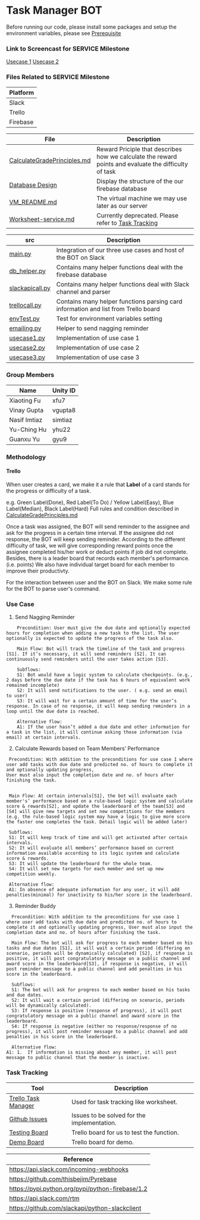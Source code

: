# Task Manager BOT #

Before running our code, please install some packages and setup the
environment variables, please see [Prerequisite](https://github.ncsu.edu/yhu22/CSC510_F17_Project/blob/service/src/README.md)

### Link to Screencast for SERVICE Milestone
[Usecase 1](https://drive.google.com/a/ncsu.edu/file/d/1cE1X2B7SnvV0PbFdlXffycbGe6KrWbS_/view?usp=sharing)
[Usecase 2](https://drive.google.com/a/ncsu.edu/file/d/1rlhtAxn4yDcmkp9bwoapTX_O1Jn10XXu/view?usp=sharing)

### Files Related to SERVICE Milestone

Platform |
--- |
Slack |
Trello |
Firebase | 

File | Description
---  | ---
[CalculateGradePrinciples.md](https://github.ncsu.edu/yhu22/CSC510_F17_Project/blob/master/CalculateGradePrinciples.md) | Reward Priciple that describes how we calculate the reward points and evaluate the difficulty of task
[Database Design](https://github.ncsu.edu/yhu22/CSC510_F17_Project/blob/service_submit/DatabaseDesign.md)| Display the structure of the our firebase database
[VM_README.md](https://github.ncsu.edu/yhu22/CSC510_F17_Project/blob/service_submit/VM_README.md) | The virtual machine we may use later as our server
[Worksheet-service.md](https://github.ncsu.edu/yhu22/CSC510_F17_Project/blob/service_submit/Worksheet-service.md)| Currently deprecated. Please refer to [Task Tracking](https://github.ncsu.edu/yhu22/CSC510_F17_Project/tree/service_submit#task-tracking)

src | Description
---  | ---
[main.py](https://github.ncsu.edu/yhu22/CSC510_F17_Project/blob/service_submit/src/main.py) | Integration of our three use cases and host of the BOT on Slack
[db_helper.py](https://github.ncsu.edu/yhu22/CSC510_F17_Project/blob/service/src/db_helper.py) | Contains many helper functions deal with the firebase database
[slackapicall.py](https://github.ncsu.edu/yhu22/CSC510_F17_Project/blob/service_submit/src/slackapicall.py) | Contains many helper functions deal with Slack channel and parser
[trellocall.py](https://github.ncsu.edu/yhu22/CSC510_F17_Project/blob/service_submit/src/trellocall.py) | Contains many helper functions parsing card information and list from Trello board
[envTest.py](https://github.ncsu.edu/yhu22/CSC510_F17_Project/blob/service_submit/src/envTest.py) | Test for environment variables setting
[emailing.py](https://github.ncsu.edu/yhu22/CSC510_F17_Project/blob/service_submit/src/emailing.py) | Helper to send nagging reminder
[usecase1.py](https://github.ncsu.edu/yhu22/CSC510_F17_Project/blob/service_submit/src/usecase1.py) | Implementation of use case 1
[usecase2.py](https://github.ncsu.edu/yhu22/CSC510_F17_Project/blob/service_submit/src/usecase2.py) | Implementation of use case 2
[usecase3.py](https://github.ncsu.edu/yhu22/CSC510_F17_Project/blob/service_submit/src/usecase3.py) | Implementation of use case 3
 
### Group Members

Name | Unity ID
--- | ---
Xiaoting Fu | xfu7
Vinay Gupta | vgupta8
Nasif Imtiaz | simtiaz
Yu-Ching Hu | yhu22
Guanxu Yu | gyu9

### Methodology

#### Trello

When user creates a card, we make it a rule that **Label** of a card stands for the progress or difficulty of a task.

e.g. Green Label(Done), Red Label(To Do) / Yellow Label(Easy), Blue Label(Median), Black Label(Hard)
Full rules and condition described in [CalculateGradePrinciples.md](https://github.ncsu.edu/yhu22/CSC510_F17_Project/blob/master/CalculateGradePrinciples.md)

Once a task was assigned, the BOT will send reminder to the assignee and ask for the progress in a certain time interval. If the assignee did not response, the BOT will keep sending reminder.
According to the different difficulty of task, we will give corresponding reward points once the assignee completed his/her work or deduct points if job did not complete. Besides, there is a leader board that records each member's performance. (i.e. points) We also have individual target board for each member to improve their productivty.

For the interaction between user and the BOT on Slack. We make some rule for the BOT to parse user's command.


### Use Case
1. Send Nagging Reminder 
```  
    Precondition: User must give the due date and optionally expected hours for completion when adding a new task to the list. The user optionally is expected to update the progress of the task also.
 
    Main Flow: Bot will track the timeline of the task and progress [S1]. If it’s necessary, it will send reminders [S2]. It can continuously send reminders until the user takes action [S3].

    Subflows:
    S1: Bot would have a logic system to calculate checkpoints. (e.g., 2 days before the due date if the task has 6 hours of equivalent work remained incomplete)
    S2: It will send notifications to the user. ( e.g. send an email to user)
    S3: It will wait for a certain amount of time for the user’s response. In case of no response, it will keep sending reminders in a loop until the due date is reached.
    
    Alternative flow:
    A1: If the user hasn’t added a due date and other information for a task in the list, it will continue asking those information (via email) at certain intervals.
```  
  2. Calculate Rewards based on Team Members’ Performance
  
 ``` 
  Precondition: With addition to the preconditions for use case 1 where user add tasks with due date and predicted no. of hours to complete it and optionally updating progress,
User must also input the completion date and no. of hours after finishing the task.

  
  Main Flow: At certain intervals[S1], the bot will evaluate each member's’ performance based on a rule-based logic system and calculate score & rewards[S2], and update the leaderboard of the team[S3] and [S4] will give new targets and set new competitions for the members
(e.g. the rule-based logic system may have a logic to give more score the faster one completes the task. Detail logic will be added later)
  
  Subflows:
  S1: It will keep track of time and will get activated after certain intervals.
  S2: It will evaluate all members’ performance based on current information available according to its logic system and calculate score & rewards.
  S3: It will update the leaderboard for the whole team.
  S4: It will set new targets for each member and set up new competition weekly.
  
  Alternative flow:
  A1: In absence of adequate information for any user, it will add penalties(minimal) for inactivity to his/her score in the leaderboard.
```
  
  3. Reminder Buddy
```
  Precondition: With addition to the preconditions for use case 1 where user add tasks with due date and predicted no. of hours to complete it and optionally updating progress, User must also input the completion date and no. of hours after finishing the task.
  
  Main Flow: The bot will ask for progress to each member based on his tasks and due dates [S1], it will wait a certain period (differing on scenario, periods will be dynamically calculated) [S2], if response is positive, it will post congratulatory message on a public channel and award score in the leaderboard[S3], if response is negative, it will post reminder message to a public channel and add penalties in his score in the leaderboard.
  
  Subflows:
  S1: The bot will ask for progress to each member based on his tasks and due dates.
  S2: It will wait a certain period (differing on scenario, periods will be dynamically calculated).
  S3: If response is positive (response of progress), it will post congratulatory message on a public channel and award score in the leaderboard.
  S4: If response is negative (either no response/response of no progress), it will post reminder message to a public channel and add penalties in his score in the leaderboard.

  Alternative flow:
A1: 1.	If information is missing about any member, it will post message to public channel that the member is inactive.
```

### Task Tracking
Tool | Description
---  | ---
[Trello Task Manager](https://trello.com/b/MXYu6ZEy/task-manager-bot) | Used for task tracking like worksheet.
[Github Issues](https://github.ncsu.edu/yhu22/CSC510_F17_Project/issues) | Issues to be solved for the implementation.
[Testing Board](https://trello.com/b/3L2DxAis/test-board) | Trello board for us to test the function.
[Demo Board](https://trello.com/b/5LYE5kJE/demo-board) | Trello board for demo.

Reference |
--- |
https://api.slack.com/incoming-webhooks |
https://github.com/thisbejim/Pyrebase |
https://pypi.python.org/pypi/python-firebase/1.2 |
https://api.slack.com/rtm |
https://github.com/slackapi/python-slackclient |
